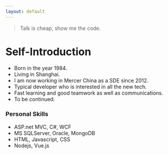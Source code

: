 ```yaml
---
layout: default
---
```



>
>Talk is cheap, show me the code.
>




# Self-Introduction

* Born in the year 1984.
* Living in Shanghai.
* I am now working in Mercer China as a SDE since 2012.
* Typical developer who is interested in all the new tech.
* Fast learning and good teamwork as well as communications.
* To be continued.


### Personal Skills

*   ASP.net MVC, C#, WCF
*   MS SQLServer, Oracle, MongoDB
*   HTML, Javascript, CSS
*   Nodejs, Vue.js
